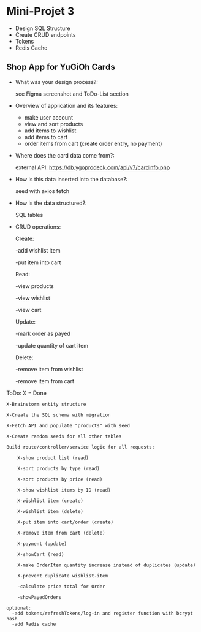 # Mini-Projet 3

- Design SQL Structure
- Create CRUD endpoints
- Tokens
- Redis Cache

## Shop App for YuGiOh Cards

-	What was your design process?:

  	see Figma screenshot and ToDo-List section
-	Overview of application and its features:

 	  - make user account
  	- view and sort products
  	- add items to wishlist
    - add items to cart
    - order items from cart (create order entry, no payment)
-	Where does the card data come from?:

    external API: https://db.ygoprodeck.com/api/v7/cardinfo.php
- How is this data inserted into the database?:

    seed with axios fetch
-	How is the data structured?:

  	SQL tables
-	CRUD operations:
  
      Create:
      
      -add wishlist item
        
      -put item into cart
      
      Read:
      
      -view products
 	
      -view wishlist
 	
      -view cart
      
      Update:
      
      -mark order as payed
 	
      -update quantity of cart item
      
      Delete:
      
      -remove item from wishlist
 	
      -remove item from cart


  ToDo: X = Done

    X-Brainstorm entity structure

    X-Create the SQL schema with migration
    
    X-Fetch API and populate "products" with seed
    
    X-Create random seeds for all other tables

    Build route/controller/service logic for all requests:

        X-show product list (read)

        X-sort products by type (read)

        X-sort products by price (read)
        
        X-show wishlist items by ID (read)
        
        X-wishlist item (create)
        
        X-wishlist item (delete)
        
        X-put item into cart/order (create)
        
        X-remove item from cart (delete)
        
        X-payment (update)
        
        X-showCart (read)
        
        X-make OrderItem quantity increase instead of duplicates (update)

        X-prevent duplicate wishlist-item
        
        -calculate price total for Order
        
        -showPayedOrders

    optional:
      -add tokens/refreshTokens/log-in and register function with bcrypt hash
      -add Redis cache

  
    


